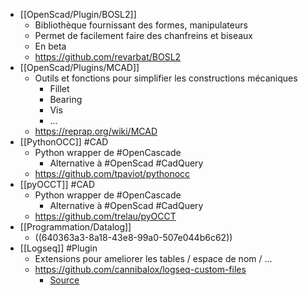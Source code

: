 - [[OpenScad/Plugin/BOSL2]]
	- Bibliothèque fournissant des formes, manipulateurs
	- Permet de facilement faire des chanfreins et biseaux
	- En beta
	- https://github.com/revarbat/BOSL2
- [[OpenScad/Plugins/MCAD]]
	- Outils et fonctions pour simplifier les constructions mécaniques
		- Fillet
		- Bearing
		- Vis
		- ...
	- https://reprap.org/wiki/MCAD
- [[PythonOCC]] #CAD
	- Python wrapper de #OpenCascade
		- Alternative à #OpenScad #CadQuery
	- https://github.com/tpaviot/pythonocc
- [[pyOCCT]] #CAD
	- Python wrapper de #OpenCascade
		- Alternative à #OpenScad #CadQuery
	- https://github.com/trelau/pyOCCT
- [[Programmation/Datalog]]
	- ((640363a3-8a18-43e8-99a0-507e044b6c62))
- [[Logseq]] #Plugin
	- Extensions pour ameliorer les tables / espace de nom / ...
	- https://github.com/cannibalox/logseq-custom-files
		- [Source](https://www.reddit.com/r/logseq/comments/vyv9gs/a_comprehensive_guide_to_the_logseq_namespaces/)